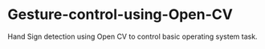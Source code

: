 # Gesture-control-using-Open-CV
Hand Sign detection using Open CV to control basic operating system task.
